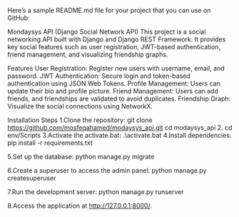 
Here’s a sample README.md file for your project that you can use on GitHub:

Mondaysys API (Django Social Network API)
This project is a social networking API built with Django and Django REST Framework. It provides key social features such as user registration, JWT-based authentication, friend management, and visualizing friendship graphs.

Features
User Registration: Register new users with username, email, and password.
JWT Authentication: Secure login and token-based authentication using JSON Web Tokens.
Profile Management: Users can update their bio and profile picture.
Friend Management: Users can add friends, and friendships are validated to avoid duplicates.
Friendship Graph: Visualize the social connections using NetworkX.

Installation Steps
1.Clone the repository:
git clone https://github.com/mosfeqahamed/modaysys_api.git
cd modaysys_api
2. cd env/Scripts
3.Activate the activate.bat:
.\activate.bat
4.Install dependencies: pip install -r requirements.txt

5.Set up the database: python manage.py migrate

6.Create a superuser to access the admin panel: python manage.py createsuperuser

7.Run the development server: python manage.py runserver

8.Access the application at http://127.0.0.1:8000/.
